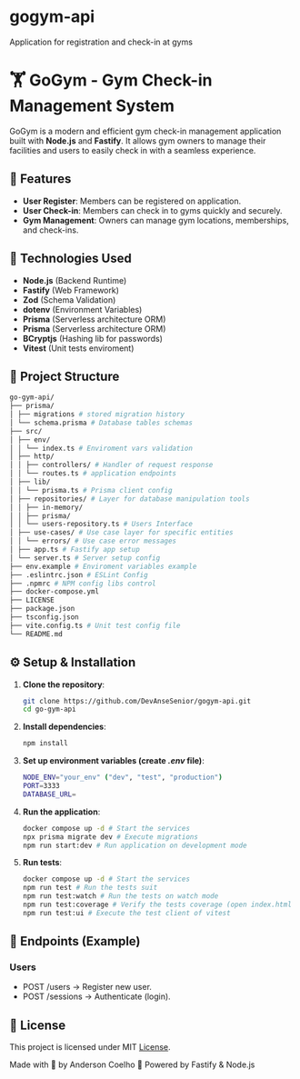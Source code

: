 # gogym-api
Application for registration and check-in at gyms
# 🏋️ GoGym - Gym Check-in Management System

GoGym is a modern and efficient gym check-in management application built with **Node.js** and **Fastify**. It allows gym owners to manage their facilities and users to easily check in with a seamless experience.

## 🚀 Features

- **User Register**: Members can be registered on application.
- **User Check-in**: Members can check in to gyms quickly and securely.
- **Gym Management**: Owners can manage gym locations, memberships, and check-ins.

## 🔧 Technologies Used

- **Node.js** (Backend Runtime)
- **Fastify** (Web Framework)
- **Zod** (Schema Validation)
- **dotenv** (Environment Variables)
- **Prisma** (Serverless architecture ORM)
- **Prisma** (Serverless architecture ORM)
- **BCryptjs** (Hashing lib for passwords)
- **Vitest** (Unit tests enviroment)

## 📂 Project Structure
```bash
go-gym-api/
├── prisma/
│ ├── migrations # stored migration history
│ └── schema.prisma # Database tables schemas
├── src/
│ ├── env/
│ │ └── index.ts # Enviroment vars validation
│ ├── http/
│ │ ├── controllers/ # Handler of request response
│ │ └── routes.ts # application endpoints
│ ├── lib/
│ │ └── prisma.ts # Prisma client config
│ ├── repositories/ # Layer for database manipulation tools
│ │ ├── in-memory/
│ │ ├── prisma/
│ │ └── users-repository.ts # Users Interface
│ ├── use-cases/ # Use case layer for specific entities
│ │ └── errors/ # Use case error messages
│ ├── app.ts # Fastify app setup
│ └── server.ts # Server setup config
├── env.example # Enviroment variables example
├── .eslintrc.json # ESLint Config
├── .npmrc # NPM config libs control
├── docker-compose.yml
├── LICENSE
├── package.json
├── tsconfig.json
├── vite.config.ts # Unit test config file
└── README.md
```

## ⚙️ Setup & Installation

1. **Clone the repository**:
   ```bash
   git clone https://github.com/DevAnseSenior/gogym-api.git
   cd go-gym-api
   ```

2. **Install dependencies**:
    ```bash
   npm install
   ```
   
3. **Set up environment variables (create *.env* file)**:
    ```bash
    NODE_ENV="your_env" ("dev", "test", "production")
    PORT=3333
    DATABASE_URL=
   ```
   
4. **Run the application**:
    ```bash
    docker compose up -d # Start the services
    npx prisma migrate dev # Execute migrations
    npm run start:dev # Run application on development mode
    ```
   
5. **Run tests**:
    ```bash
    docker compose up -d # Start the services
    npm run test # Run the tests suit
    npm run test:watch # Run the tests on watch mode
    npm run test:coverage # Verify the tests coverage (open index.html from dir coverage/)
    npm run test:ui # Execute the test client of vitest
    ```

## 📌 Endpoints (Example)
### Users
- POST /users → Register new user.
- POST /sessions → Authenticate (login).

## 📄 License
This project is licensed under MIT [License](./LICENSE).

Made with 💪 by Anderson Coelho
🚀 Powered by Fastify & Node.js